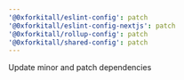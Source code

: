 ```yaml
---
'@0xforkitall/eslint-config': patch
'@0xforkitall/eslint-config-nextjs': patch
'@0xforkitall/rollup-config': patch
'@0xforkitall/shared-config': patch
---
```


Update minor and patch dependencies
